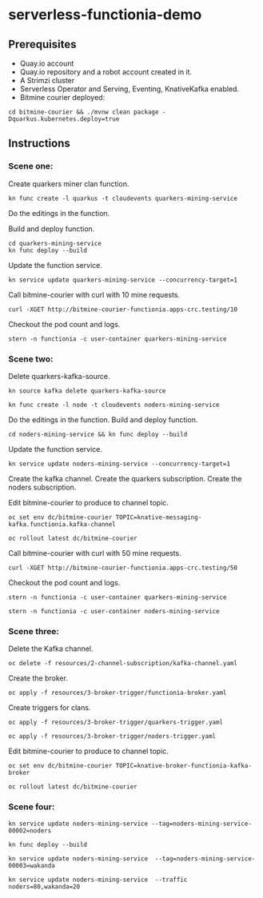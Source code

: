 # serverless-functionia-demo

## Prerequisites

* Quay.io account
* Quay.io repository and a robot account created in it.
* A Strimzi cluster
* Serverless Operator and Serving, Eventing, KnativeKafka enabled.
* Bitmine courier deployed:

```shell
cd bitmine-courier && ./mvnw clean package -Dquarkus.kubernetes.deploy=true
```

## Instructions

### Scene one:

Create quarkers miner clan function.

```shell
kn func create -l quarkus -t cloudevents quarkers-mining-service
```

Do the editings in the function.

Build and deploy function.

```shell
cd quarkers-mining-service
kn func deploy --build
```

Update the function service.

```shell
kn service update quarkers-mining-service --concurrency-target=1
```

Call bitmine-courier with curl with 10 mine requests.

```shell
curl -XGET http://bitmine-courier-functionia.apps-crc.testing/10
```

Checkout the pod count and logs.

```shell
stern -n functionia -c user-container quarkers-mining-service
```

### Scene two:

Delete quarkers-kafka-source.

```shell
kn source kafka delete quarkers-kafka-source
```

```shell
kn func create -l node -t cloudevents noders-mining-service
```

Do the editings in the function.
Build and deploy function.

```shell
cd noders-mining-service && kn func deploy --build
```

Update the function service.

```shell
kn service update noders-mining-service --concurrency-target=1
```

Create the kafka channel.
Create the quarkers subscription.
Create the noders subscription.

Edit bitmine-courier to produce to channel topic.

```shell
oc set env dc/bitmine-courier TOPIC=knative-messaging-kafka.functionia.kafka-channel
```

```shell
oc rollout latest dc/bitmine-courier 
```

Call bitmine-courier with curl with 50 mine requests.

```shell
curl -XGET http://bitmine-courier-functionia.apps-crc.testing/50
```

Checkout the pod count and logs.

```shell
stern -n functionia -c user-container quarkers-mining-service
```

```shell
stern -n functionia -c user-container noders-mining-service
```


### Scene three:

Delete the Kafka channel.

```shell
oc delete -f resources/2-channel-subscription/kafka-channel.yaml
```

Create the broker.

```shell
oc apply -f resources/3-broker-trigger/functionia-broker.yaml
```

Create triggers for clans.

```shell
oc apply -f resources/3-broker-trigger/quarkers-trigger.yaml
```

```shell
oc apply -f resources/3-broker-trigger/noders-trigger.yaml
```

Edit bitmine-courier to produce to channel topic.

```shell
oc set env dc/bitmine-courier TOPIC=knative-broker-functionia-kafka-broker
```

```shell
oc rollout latest dc/bitmine-courier 
```


### Scene four:

```shell
kn service update noders-mining-service --tag=noders-mining-service-00002=noders
```

```shell
kn func deploy --build
```

```shell
kn service update noders-mining-service  --tag=noders-mining-service-00003=wakanda
```

```shell
kn service update noders-mining-service  --traffic noders=80,wakanda=20
```


